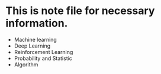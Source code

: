 # This is note file for necessary information.
- Machine learning
- Deep Learning
- Reinforcement Learning
- Probability and Statistic
- Algorithm